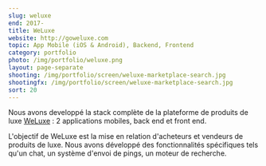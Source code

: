 ```yaml
---
slug: weluxe
end: 2017-
title: WeLuxe
website: http://goweluxe.com
topic: App Mobile (iOS & Android), Backend, Frontend
category: portfolio
photo: /img/portfolio/weluxe.png
layout: page-separate
shooting: /img/portfolio/screen/weluxe-marketplace-search.jpg
shootingfx: /img/portfolio/screen/weluxe-marketplace-search.jpg
sort: 20
---
```

Nous avons developpé la stack complète de la plateforme de produits de luxe [WeLuxe]({{page.website}}) : 2 applications mobiles, back end et front end.

L'objectif de WeLuxe est la mise en relation d'acheteurs et vendeurs de produits de luxe. Nous avons développé des fonctionnalités spécifiques tels qu'un chat, un système d'envoi de pings, un moteur de recherche.
